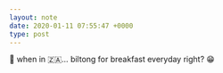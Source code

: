 ```yaml
---
layout: note
date: 2020-01-11 07:55:47 +0000
type: post
---
```


🤔 when in 🇿🇦… biltong for breakfast everyday right? 😁

